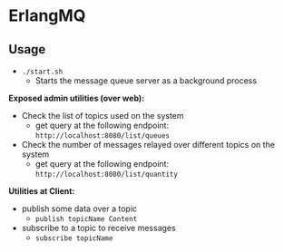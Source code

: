 ErlangMQ
=
Usage
-
- `./start.sh`
    - Starts the message queue server as a background process

**Exposed admin utilities (over web):**
- Check the list of topics used on the system
    - get query at the following endpoint: `http://localhost:8080/list/queues`
- Check the number of messages relayed over different topics on the system
    - get query at the following endpoint: `http://localhost:8080/list/quantity`

**Utilities at Client:**
- publish some data over a topic
    - `publish topicName Content`
- subscribe to a topic to receive messages
    - `subscribe topicName`
